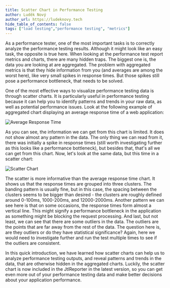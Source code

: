 ```yaml
---
title: Scatter Chart in Performance Testing
author: Luděk Nový
author_url: https://ludeknovy.tech
hide_table_of_contents: false
tags: ["load testing","performance testing", "metrics"]
---
```


As a performance tester, one of the most important tasks is to correctly analyze the performance testing results.
Although it might look like an easy task, the opposite is true here. When looking at the performance test report metrics and charts, there are many hidden traps.
The biggest one is, the data you are looking at are aggregated. The problem with aggregated metrics is that
they hide information from you (and averages are among the worst here), like very small spikes in response times.
But those spikes still pose a performance bottleneck, that needs to be solved.

One of the most effective ways to visualize performance testing data is through scatter charts.
It is particularly useful in performance testing because it can help you to identify patterns and trends in your raw data, as well as potential performance issues.
Look at the following example of aggregated chart displaying an average response time of a web application:

![Average Response Time](./assets/avg_chart.png)

As you can see, the information we can get from this chart is limited. It does not show almost any pattern in the data.
The only thing we can read from it, there was initially a spike in response times (still worth investigating further as this looks like a performance bottleneck),
but besides that, that's all we can get from this chart. Now, let's look at the same data, but this time in a scatter chart:

![Scatter Chart](./assets/scatter_chart.png)

The scatter is more informative than the average response time chart. It shows us that the response times are grouped into three clusters.
The banding pattern is usually fine, but in this case, the spacing between the clusters seems to be bigger than desired - the clusters are roughly defined around 0-100ms, 1000-200ms, and 12000-2000ms.
Another pattern we can see here is that on some occasions, the response times form almost a vertical line. This might signify a performance bottleneck in the application as something might be blocking the request processing.
And last, but not least, we can see that there are some outliers in the data. The outliers are the points that are far away from the rest of the data. The question here is, are they outliers or do they have statistical significance?
Again, here we would need to investigate further and run the test multiple times to see if the outliers are consistent.

In this quick introduction, we have learned how scatter charts can help us to analyze performance testing outputs, and reveal patterns and trends in the data,
that are otherwise hidden in the aggregated charts. Luckily, the scatter chart is now included in the JtlReporter in the latest version, so you can get even more out of your performance
testing data and make better decisions about your application performance.
